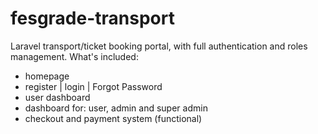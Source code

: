 # fesgrade-transport
Laravel transport/ticket booking portal, with full authentication and roles management. 
What's included:
- homepage
- register | login | Forgot Password
- user dashboard
- dashboard for: user, admin and super admin
- checkout and payment system (functional)

